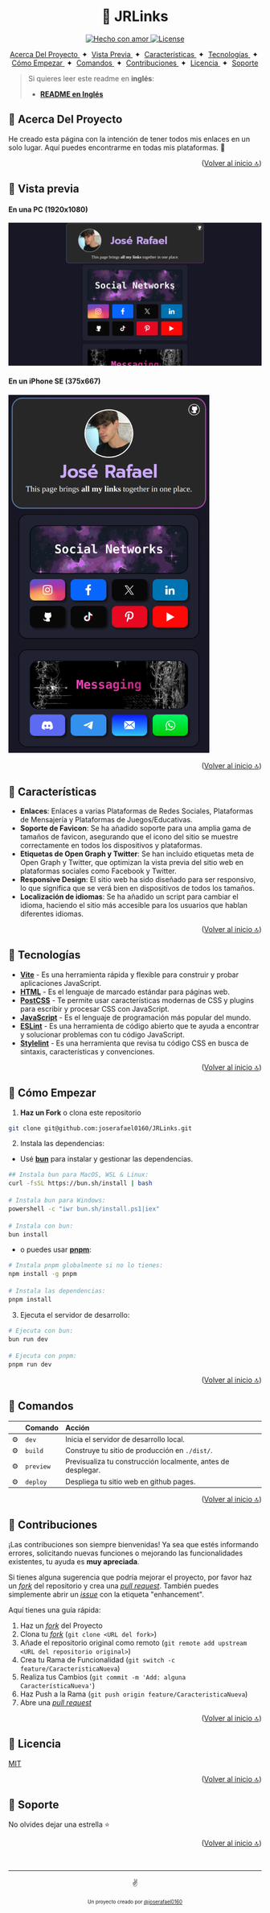 <a id="top"></a>
<h1 align="center">🔗 JRLinks</h1>  
<p align="center">
  <a href="#">
    <img src="https://img.shields.io/badge/made%20with-love-E760A4.svg" alt="Hecho con amor">
  </a>
  <a href="https://opensource.org/licenses/MIT" target="_blank">
    <img src="https://img.shields.io/badge/license-MIT-green.svg" alt="License">
  </a>
</p>

<div align="center">
    <a href="#-acerca-del-proyecto" target="_blank">
        Acerca Del Proyecto
    </a>
    <span>&nbsp;✦&nbsp;</span>
    <a href="#-vista-previa" target="_blank">
        Vista Previa
    </a>
    <span>&nbsp;✦&nbsp;</span>
    <a href="#-características" target="_blank">
        Características
    </a>
    <span>&nbsp;✦&nbsp;</span>
    <a href="#-tecnologías" target="_blank">
        Tecnologías
    </a>
    <span>&nbsp;✦&nbsp;</span>
    <a href="#-cómo-empezar" target="_blank">
        Cómo Empezar
    </a>
    <span>&nbsp;✦&nbsp;</span>
    <a href="#-comandos" target="_blank">
        Comandos
    </a>
    <span>&nbsp;✦&nbsp;</span>
    <a href="#-contribuciones" target="_blank">
        Contribuciones
    </a>
    <span>&nbsp;✦&nbsp;</span>
    <a href="#-licencia" target="_blank">
        Licencia
    </a>
    <span>&nbsp;✦&nbsp;</span>
    <a href="#-Soporte" target="_blank">
        Soporte
    </a>
</div>

>Si quieres leer este readme en **inglés**:
>- [**README en Inglés**](https://github.com/joserafael0160/jrlinks/blob/main/README.md)

## 📜 Acerca Del Proyecto
He creado esta página con la intención de tener todos mis enlaces en un solo lugar. Aquí puedes encontrarme en todas mis plataformas. 💜

<p align="right">(<a href="#top" >Volver al inicio 🔝</a>)</p>

## 👀 Vista previa
<h4>En una PC (1920x1080)</h4> 
<img src="./src/assets/jrlinks-PC.webp">
<h4>En un iPhone SE (375x667)</h4>
<img src="./src/assets/jrlinks-iPhone-SE.png" alt="project-screenshot" width="400">

<p align="right">(<a href="#top">Volver al inicio 🔝</a>)</p>


## 💬 Características
- **Enlaces**: Enlaces a varias Plataformas de Redes Sociales, Plataformas de Mensajería y Plataformas de Juegos/Educativas.
- **Soporte de Favicon**: Se ha añadido soporte para una amplia gama de tamaños de favicon, asegurando que el icono del sitio se muestre correctamente en todos los dispositivos y plataformas.
- **Etiquetas de Open Graph y Twitter**: Se han incluido etiquetas meta de Open Graph y Twitter, que optimizan la vista previa del sitio web en plataformas sociales como Facebook y Twitter.
- **Responsive Design**: El sitio web ha sido diseñado para ser responsivo, lo que significa que se verá bien en dispositivos de todos los tamaños.
- **Localización de idiomas**: Se ha añadido un script para cambiar el idioma, haciendo el sitio más accesible para los usuarios que hablan diferentes idiomas.

<p align="right">(<a href="#top">Volver al inicio 🔝</a>)</p>

  
## 🧰 Tecnologías
- [**Vite**](https://vitejs.dev/) - Es una herramienta rápida y flexible para construir y probar aplicaciones JavaScript.
- [**HTML**](https://developer.mozilla.org/es/docs/Web/HTML) - Es el lenguaje de marcado estándar para páginas web.
- [**PostCSS**](https://postcss.org/) - Te permite usar características modernas de CSS y plugins para escribir y procesar CSS con JavaScript.
- [**JavaScript**](https://developer.mozilla.org/es/docs/Web/JavaScript) - Es el lenguaje de programación más popular del mundo.
- [**ESLint**](https://eslint.org/) - Es una herramienta de código abierto que te ayuda a encontrar y solucionar problemas con tu código JavaScript.
- [**Stylelint**](https://stylelint.io/) - Es una herramienta que revisa tu código CSS en busca de sintaxis, características y convenciones.

<p align="right">(<a href="#top">Volver al inicio 🔝</a>)</p>


## 🚀 Cómo Empezar
1. **Haz un Fork** o clona este repositorio

```bash
git clone git@github.com:joserafael0160/JRLinks.git
```

2. Instala las dependencias:

- Usé [**bun**](https://bun.sh) para instalar y gestionar las dependencias.
  
```bash
## Instala bun para MacOS, WSL & Linux:
curl -fsSL https://bun.sh/install | bash

# Instala bun para Windows:
powershell -c "iwr bun.sh/install.ps1|iex"

# Instala con bun:
bun install
```

- o puedes usar [**pnpm**](https://pnpm.io):

```bash
# Instala pnpm globalmente si no lo tienes:
npm install -g pnpm

# Instala las dependencias:
pnpm install
```

3. Ejecuta el servidor de desarrollo:

```bash
# Ejecuta con bun:
bun run dev

# Ejecuta con pnpm:
pnpm run dev
```

<p align="right">(<a href="#top">Volver al inicio 🔝</a>)</p>


## 🧞 Comandos
|      | Comando   | Acción                                        |
| :--- | :-------- | :-------------------------------------------- |
| ⚙️    | `dev`     | Inicia el servidor de desarrollo local.  |
| ⚙️    | `build`   | Construye tu sitio de producción en `./dist/`.      |
| ⚙️    | `preview` | Previsualiza tu construcción localmente, antes de desplegar. |
| ⚙️    | `deploy`  | Despliega tu sitio web en github pages.          |

<p align="right">(<a href="#top">Volver al inicio 🔝</a>)</p>

## 🤝 Contribuciones

¡Las contribuciones son siempre bienvenidas! Ya sea que estés informando errores, solicitando nuevas funciones o mejorando las funcionalidades existentes, tu ayuda es **muy apreciada**.

Si tienes alguna sugerencia que podría mejorar el proyecto, por favor haz un [_fork_](https://github.com/joserafael0160/jrlinks/fork) del repositorio y crea una [_pull request_](https://github.com/joserafael0160/jrlinks/pulls). También puedes simplemente abrir un [_issue_](https://github.com/joserafael0160/jrlinks/issues) con la etiqueta "enhancement".

Aquí tienes una guía rápida:

1. Haz un [_fork_](https://github.com/joserafael0160/jrlinks/fork) del Proyecto
2. Clona tu [_fork_](https://github.com/joserafael0160/jrlinks/fork) (`git clone <URL del fork>`)
3. Añade el repositorio original como remoto (`git remote add upstream <URL del repositorio original>`)
4. Crea tu Rama de Funcionalidad (`git switch -c feature/CaracteristicaNueva`)
5. Realiza tus Cambios (`git commit -m 'Add: alguna CaracterísticaNueva'`)
6. Haz Push a la Rama (`git push origin feature/CaracteristicaNueva`)
7. Abre una [_pull request_](https://github.com/joserafael0160/jrlinks/pulls)

<p align="right">(<a href="#top">Volver al inicio 🔝</a>)</p>

## 🔑 Licencia
[MIT](https://github.com/joserafael0160/jrlinks/blob/main/LICENSE)

<p align="right">(<a href="#top">Volver al inicio 🔝</a>)</p>

## 🙏 Soporte
No olvides dejar una estrella ⭐️

<p align="right">(<a href="#top">Volver al inicio 🔝</a>)</p>

<br>
<hr>
<p align="center">✌️</p>
<p align="center">
<sub><sup>Un proyecto creado por <a href="https://github.com/joserafael0160">@joserafael0160</a></sup></sub>
</p>